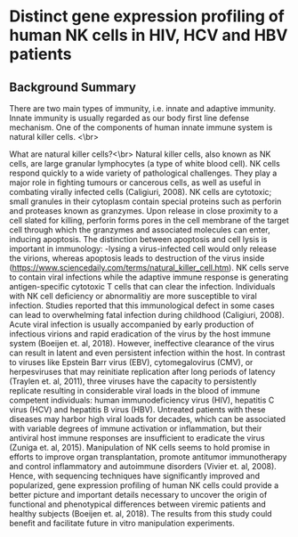 # Distinct gene expression profiling of human NK cells in HIV, HCV and HBV patients

## Background Summary

There are two main types of immunity, i.e. innate and adaptive immunity. Innate immunity is usually regarded as our body first line defense mechanism. One of the components of human innate immune system is natural killer cells. <\br>

What are natural killer cells?<\br>
Natural killer cells, also known as NK cells, are large granular lymphocytes (a type of white blood cell). NK cells respond quickly to a wide variety of pathological challenges. They play a major role in fighting tumours or cancerous cells, as well as useful in combating virally infected cells (Caligiuri, 2008). 
NK cells are cytotoxic; small granules in their cytoplasm contain special proteins such as perforin and proteases known as granzymes. Upon release in close proximity to a cell slated for killing, perforin forms pores in the cell membrane of the target cell through which the granzymes and associated molecules can enter, inducing apoptosis. The distinction between apoptosis and cell lysis is important in immunology: -lysing a virus-infected cell would only release the virions, whereas apoptosis leads to destruction of the virus inside (https://www.sciencedaily.com/terms/natural_killer_cell.htm). 
NK cells serve to contain viral infections while the adaptive immune response is generating antigen-specific cytotoxic T cells that can clear the infection. Individuals with NK cell deficiency or abnormalitiy are more susceptible to viral infection. Studies reported that this immunological defect in some cases can lead to overwhelming fatal infection during childhood (Caligiuri, 2008).
Acute viral infection is usually accompanied by early production of infectious virions and rapid eradication of the virus by the host immune system (Boeijen et. al, 2018). However, ineffective clearance of the virus can result in latent and even persistent infection within the host. In contrast to viruses like Epstein Barr virus (EBV), cytomegalovirus (CMV), or herpesviruses that may reinitiate replication after long periods of latency (Traylen et. al, 2011), three viruses have the capacity to persistently replicate resulting in considerable viral loads in the blood of immune competent individuals: human immunodeficiency virus (HIV), hepatitis C virus (HCV) and hepatitis B virus (HBV). Untreated patients with these diseases may harbor high viral loads for decades, which can be associated with variable degrees of immune activation or inflammation, but their antiviral host immune responses are insufficient to eradicate the virus (Zuniga et. al, 2015).
Manipulation of NK cells seems to hold promise in efforts to improve organ transplantation, promote antitumor immunotherapy and control inflammatory and autoimmune disorders (Vivier et. al, 2008). Hence, with sequencing techniques have significantly improved and popularized, gene expression profiling of human NK cells could provide a better picture and important details necessary to uncover the origin of functional and phenotypical differences between viremic patients and healthy subjects (Boeijen et. al, 2018). The results from this study could benefit and facilitate future in vitro manipulation experiments.

